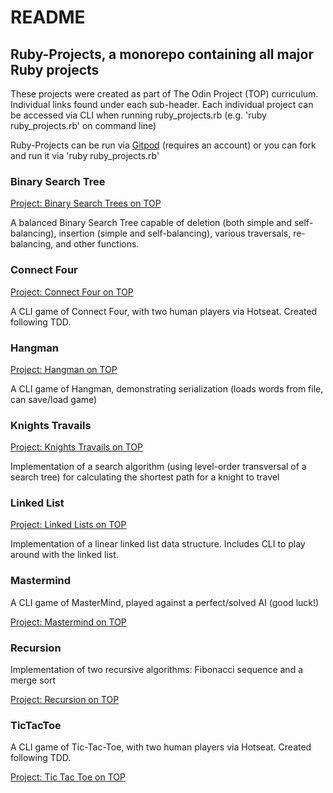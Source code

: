 # README

## Ruby-Projects, a monorepo containing all major Ruby projects

These projects were created as part of The Odin Project (TOP) curriculum. Individual links found under each sub-header. Each individual project can be accessed via CLI when running ruby_projects.rb (e.g. 'ruby ruby_projects.rb' on command line)

Ruby-Projects can be run via [Gitpod](https://gitpod.io/#https://github.com/Xenrathe/Ruby-Projects/) (requires an account) or you can fork and run it via 'ruby ruby_projects.rb'

### Binary Search Tree

[Project: Binary Search Trees on TOP](https://www.theodinproject.com/lessons/ruby-binary-search-trees)

A balanced Binary Search Tree capable of deletion (both simple and self-balancing), insertion (simple and self-balancing), various traversals, re-balancing, and other functions.

### Connect Four

[Project: Connect Four on TOP](https://www.theodinproject.com/lessons/ruby-connect-four)

A CLI game of Connect Four, with two human players via Hotseat. Created following TDD.

### Hangman

[Project: Hangman on TOP](https://www.theodinproject.com/lessons/ruby-hangman)

A CLI game of Hangman, demonstrating serialization (loads words from file, can save/load game)

### Knights Travails

[Project: Knights Travails on TOP](https://www.theodinproject.com/lessons/ruby-knights-travails)

Implementation of a search algorithm (using level-order transversal of a search tree) for calculating the shortest path for a knight to travel

### Linked List

[Project: Linked Lists on TOP](https://www.theodinproject.com/lessons/ruby-linked-lists)

Implementation of a linear linked list data structure. Includes CLI to play around with the linked list.

### Mastermind

A CLI game of MasterMind, played against a perfect/solved AI (good luck!)

[Project: Mastermind on TOP](https://www.theodinproject.com/lessons/ruby-mastermind)

### Recursion

Implementation of two recursive algorithms: Fibonacci sequence and a merge sort

[Project: Recursion on TOP](https://www.theodinproject.com/lessons/ruby-recursion)

### TicTacToe

A CLI game of Tic-Tac-Toe, with two human players via Hotseat. Created following TDD.

[Project: Tic Tac Toe on TOP](https://www.theodinproject.com/lessons/ruby-tic-tac-toe)